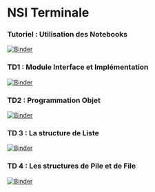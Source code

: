# NSI Terminale

### Tutoriel : Utilisation des Notebooks
[![Binder](https://mybinder.org/badge_logo.svg)](https://mybinder.org/v2/gh/LionelCarminati/Serveur-Jupyter/master?filepath=NSI_Terminale%2FTuto_Jupyter_Notebook.ipynb)

### TD1 : Module Interface et Implémentation
[![Binder](https://mybinder.org/badge_logo.svg)](https://mybinder.org/v2/gh/LionelCarminati/Serveur-Jupyter/master?filepath=NSI_Terminale%2FTD1_Module_Interface.ipynb)

### TD2 : Programmation Objet
[![Binder](https://mybinder.org/badge_logo.svg)](https://mybinder.org/v2/gh/LionelCarminati/Serveur-Jupyter/master?filepath=NSI_Terminale%2FTD2_Programmation_objet.ipynb)

### TD 3 : La structure de Liste
[![Binder](https://mybinder.org/badge_logo.svg)](https://mybinder.org/v2/gh/LionelCarminati/Serveur-Jupyter/master?filepath=NSI_Terminale%2FTD3_Liste.ipynb)

### TD 4 : Les structures de Pile et de File
[![Binder](https://mybinder.org/badge_logo.svg)](https://mybinder.org/v2/gh/LionelCarminati/Serveur-Jupyter/master?filepath=NSI_Terminale%2FTD4_Pile_File.ipynb)
